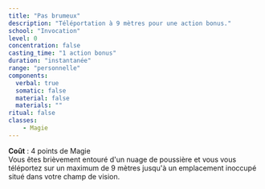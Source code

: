 ```yaml
---
title: "Pas brumeux"
description: "Téléportation à 9 mètres pour une action bonus."
school: "Invocation"
level: 0
concentration: false
casting_time: "1 action bonus"
duration: "instantanée"
range: "personnelle"
components:
  verbal: true
  somatic: false
  material: false
  materials: ""
ritual: false
classes:
    - Magie
---
```

**Coût** : 4 points de Magie   
Vous êtes brièvement entouré d'un nuage de poussière et vous vous téléportez sur un maximum de 9 mètres jusqu'à un emplacement inoccupé situé dans votre champ de vision.
